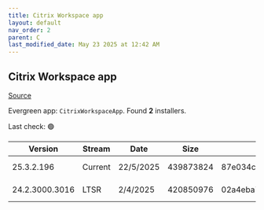```yaml
---
title: Citrix Workspace app
layout: default
nav_order: 2
parent: C
last_modified_date: May 23 2025 at 12:42 AM
---
```


## Citrix Workspace app

[Source](https://www.citrix.com/downloads/workspace-app/)

Evergreen app: `CitrixWorkspaceApp`. Found **2** installers.

Last check: 🟢

| Version        | Stream  | Date      | Size      | Hash                                                             | URI                                                                                                                                                                                                                    |
| -------------- | ------- | --------- | --------- | ---------------------------------------------------------------- | ---------------------------------------------------------------------------------------------------------------------------------------------------------------------------------------------------------------------- |
| 25.3.2.196     | Current | 22/5/2025 | 439873824 | 87e034c9cfdb86b2633a5a582ea4e092bf000aff3928df67c5197d624aad3033 | [https://downloadplugins.citrix.com/ReceiverUpdates/Prod/Receiver/Win/CitrixWorkspaceApp25.3.2.196.exe](https://downloadplugins.citrix.com/ReceiverUpdates/Prod/Receiver/Win/CitrixWorkspaceApp25.3.2.196.exe)         |
| 24.2.3000.3016 | LTSR    | 2/4/2025  | 420850976 | 02a4eba77449177efe11296a020c81fce0379cf2fb1726782904708278c5918d | [https://downloadplugins.citrix.com/ReceiverUpdates/Prod/Receiver/Win/CitrixWorkspaceApp24.2.3000.3016.exe](https://downloadplugins.citrix.com/ReceiverUpdates/Prod/Receiver/Win/CitrixWorkspaceApp24.2.3000.3016.exe) |
